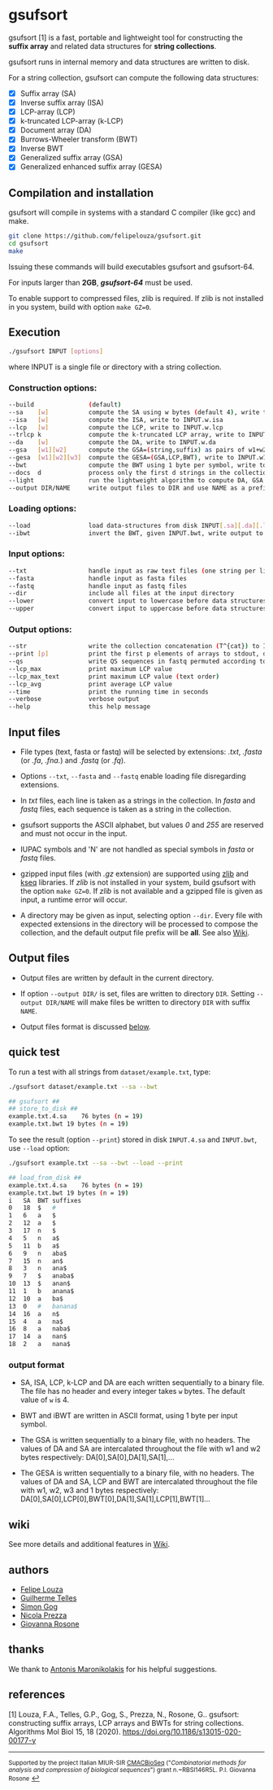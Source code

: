 # gsufsort

gsufsort \[1\] is a fast, portable and lightweight tool for constructing the
**suffix array** and related data structures for **string collections**.

gsufsort runs in internal memory and data structures are written to disk. 

For a string collection, gsufsort can compute the following data structures:

- [x] Suffix array (SA)
- [x] Inverse suffix array (ISA)
- [x] LCP-array (LCP)
- [x] k-truncated LCP-array (k-LCP)
- [x] Document array (DA)
- [x] Burrows-Wheeler transform (BWT)
- [x] Inverse BWT
- [x] Generalized suffix array (GSA)
- [x] Generalized enhanced suffix array (GESA)

## Compilation and installation

gsufsort will compile in systems with a standard C compiler (like gcc) and make. 

```sh
git clone https://github.com/felipelouza/gsufsort.git
cd gsufsort
make 
```

Issuing these commands will build executables gsufsort and gsufsort-64.

For inputs larger than **2GB**, **_gsufsort-64_** must be used.

To enable support to compressed files, zlib is required.  If zlib is
not installed in you system, build with option ``make GZ=0``.



## Execution

```sh
./gsufsort INPUT [options]
```

where INPUT is a single file or directory with a string collection.

### Construction options:

```sh
--build	              (default)
--sa    [w]           compute the SA using w bytes (default 4), write to INPUT.w.sa
--isa   [w]           compute the ISA, write to INPUT.w.isa
--lcp   [w]           compute the LCP, write to INPUT.w.lcp
--trlcp k             compute the k-truncated LCP array, write to INPUT.w.lcp
--da    [w]           compute the DA, write to INPUT.w.da
--gsa   [w1][w2]      compute the GSA=(string,suffix) as pairs of w1+w2 bytes, write to INPUT.w1.w2.gsa
--gesa  [w1][w2][w3]  compute the GESA=(GSA,LCP,BWT), write to INPUT.w1.w2.w3.1.gesa
--bwt                 compute the BWT using 1 byte per symbol, write to INPUT.bwt
--docs  d             process only the first d strings in the collection
--light               run the lightweight algorithm to compute DA, GSA and GESA
--output DIR/NAME     write output files to DIR and use NAME as a prefix for file names
```

### Loading options:

```sh
--load                load data-structures from disk INPUT[.sa][.da][.lcp][.gsa][.str]
--ibwt                invert the BWT, given INPUT.bwt, write output to INPUT.bwt.ibwt
```

### Input options:

```sh
--txt                 handle input as raw text files (one string per line)
--fasta               handle input as fasta files 
--fastq               handle input as fastq files
--dir                 include all files at the input directory
--lower               convert input to lowercase before data structures construction
--upper               convert input to uppercase before data structures construction
```

### Output options:

```sh
--str                 write the collection concatenation (T^{cat}) to INPUT.1.str
--print [p]           print the first p elements of arrays to stdout, defaults to the collection length
--qs                  write QS sequences in fastq permuted according to the BWT to INPUT.bwt.qs
--lcp_max             print maximum LCP value
--lcp_max_text        print maximum LCP value (text order)
--lcp_avg             print average LCP value
--time                print the running time in seconds
--verbose             verbose output
--help                this help message
```


## Input files 

- File types (text, fasta or fastq) will be selected by extensions:
  _.txt_, _.fasta_ (or _.fa_, _.fna._) and _.fastq_ (or _.fq_).

- Options ``--txt``, ``--fasta`` and ``--fastq`` enable loading file disregarding extensions.

- In _txt_ files, each line is taken as a strings in the collection.
  In _fasta_ and _fastq_ files, each sequence is taken as a string in the
  collection.

- gsufsort supports the ASCII alphabet, but values _0_ and _255_ are
  reserved and must not occur in the input.

- IUPAC symbols and 'N' are not handled as special symbols in _fasta_
  or _fastq_ files.

- gzipped input files (with _.gz_ extension) are supported using
  [zlib](https://github.com/felipelouza/gsufsort/tree/master/external/zlib)
  and
  [kseq](https://github.com/felipelouza/gsufsort/tree/master/external/kseq)
  libraries.  If _zlib_ is not installed in your system, build
  gsufsort with the option ``make GZ=0``.  If _zlib_ is not available
  and a gzipped file is given as input, a runtime error will occur.

- A directory may be given as input, selecting option ``--dir``.
  Every file with expected extensions in the directory will be
  processed to compose the collection, and the default output file
  prefix will be **all**.
  See also
    [Wiki](https://github.com/felipelouza/gsufsort/wiki/Multiple-Files).


## Output files 

- Output files are written by default in the current directory.

- If option ``--output DIR/`` is set, files are written to directory
  ``DIR``.  Setting ``--output DIR/NAME`` will make files be written
  to directory ``DIR`` with suffix ``NAME``.

- Output files format is discussed [below](https://github.com/felipelouza/gsufsort#output).

## quick test

To run a test with all strings from ``dataset/example.txt``, type:

```sh
./gsufsort dataset/example.txt --sa --bwt
```

```sh
## gsufsort ##
## store_to_disk ##
example.txt.4.sa	76 bytes (n = 19)
example.txt.bwt	19 bytes (n = 19)
```

To see the result (option ``--print``) stored in disk ``INPUT.4.sa`` and ``INPUT.bwt``, use ``--load`` option:

```sh
./gsufsort example.txt --sa --bwt --load --print
```

```sh
## load_from_disk ##
example.txt.4.sa	76 bytes (n = 19)
example.txt.bwt	19 bytes (n = 19)
i	SA	BWT	suffixes
0	18	$	#
1	6	a	$
2	12	a	$
3	17	n	$
4	5	n	a$
5	11	b	a$
6	9	n	aba$
7	15	n	an$
8	3	n	ana$
9	7	$	anaba$
10	13	$	anan$
11	1	b	anana$
12	10	a	ba$
13	0	#	banana$
14	16	a	n$
15	4	a	na$
16	8	a	naba$
17	14	a	nan$
18	2	a	nana$
```

### output format

- SA, ISA, LCP, k-LCP and DA are each written sequentially to a binary
  file.  The file has no header and every integer takes ``w``
  bytes. The default value of ``w`` is 4.

- BWT and iBWT are written in ASCII format, using 1 byte per input symbol.

- The GSA is written sequentially to a binary file, with no headers.
  The values of DA and SA are intercalated throughout the file with w1 and w2 bytes respectively:
  DA[0],SA[0],DA[1],SA[1],...

- The GESA is written sequentially to a binary file, with no headers.
  The values of DA and SA, LCP and BWT are intercalated throughout the file with w1, w2, w3 and 1 bytes respectively:
  DA[0],SA[0],LCP[0],BWT[0],DA[1],SA[1],LCP[1],BWT[1]...


## wiki

See more details and additional features in [Wiki](https://github.com/felipelouza/gsufsort/wiki).

## authors

* [Felipe Louza](https://github.com/felipelouza)
* [Guilherme Telles](https://github.com/gptelles)
* [Simon Gog](https://github.com/simongog)
* [Nicola Prezza](https://github.com/nicolaprezza)
* [Giovanna Rosone](https://github.com/giovannarosone/)

## thanks

We thank to [Antonis Maronikolakis](https://github.com/antmarakis) for his helpful suggestions.

## references

\[1\] Louza, F.A., Telles, G.P., Gog, S., Prezza, N., Rosone, G.. gsufsort: constructing suffix arrays, LCP arrays and BWTs for string collections. Algorithms Mol Biol 15, 18 (2020). https://doi.org/10.1186/s13015-020-00177-y


---

<small> Supported by the project Italian MIUR-SIR [CMACBioSeq][240fb5f5] ("_Combinatorial methods for analysis and compression of biological sequences_") grant n.~RBSI146R5L. P.I. Giovanna Rosone</small> [↩](#a1)

[240fb5f5]: http://pages.di.unipi.it/rosone/CMACBioSeq.html

